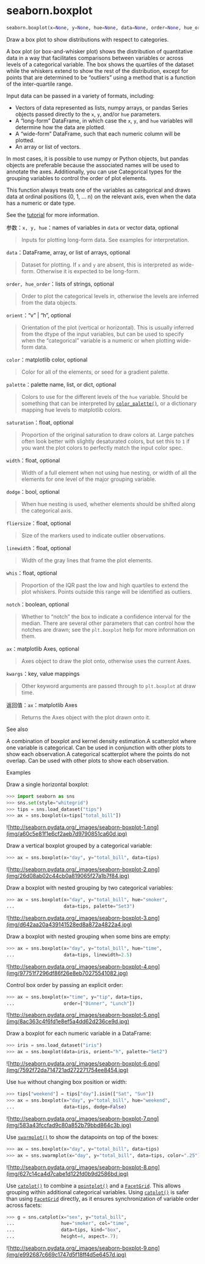 # seaborn.boxplot

```py
seaborn.boxplot(x=None, y=None, hue=None, data=None, order=None, hue_order=None, orient=None, color=None, palette=None, saturation=0.75, width=0.8, dodge=True, fliersize=5, linewidth=None, whis=1.5, notch=False, ax=None, **kwargs)
```

Draw a box plot to show distributions with respect to categories.

A box plot (or box-and-whisker plot) shows the distribution of quantitative data in a way that facilitates comparisons between variables or across levels of a categorical variable. The box shows the quartiles of the dataset while the whiskers extend to show the rest of the distribution, except for points that are determined to be “outliers” using a method that is a function of the inter-quartile range.

Input data can be passed in a variety of formats, including:

*   Vectors of data represented as lists, numpy arrays, or pandas Series objects passed directly to the `x`, `y`, and/or `hue` parameters.
*   A “long-form” DataFrame, in which case the `x`, `y`, and `hue` variables will determine how the data are plotted.
*   A “wide-form” DataFrame, such that each numeric column will be plotted.
*   An array or list of vectors.

In most cases, it is possible to use numpy or Python objects, but pandas objects are preferable because the associated names will be used to annotate the axes. Additionally, you can use Categorical types for the grouping variables to control the order of plot elements.

This function always treats one of the variables as categorical and draws data at ordinal positions (0, 1, … n) on the relevant axis, even when the data has a numeric or date type.

See the [tutorial](../tutorial/categorical.html#categorical-tutorial) for more information.

参数：`x, y, hue`：names of variables in `data` or vector data, optional

> Inputs for plotting long-form data. See examples for interpretation.

`data`：DataFrame, array, or list of arrays, optional

> Dataset for plotting. If `x` and `y` are absent, this is interpreted as wide-form. Otherwise it is expected to be long-form.

`order, hue_order`：lists of strings, optional

> Order to plot the categorical levels in, otherwise the levels are inferred from the data objects.

`orient`：“v” &#124; “h”, optional

> Orientation of the plot (vertical or horizontal). This is usually inferred from the dtype of the input variables, but can be used to specify when the “categorical” variable is a numeric or when plotting wide-form data.

`color`：matplotlib color, optional

> Color for all of the elements, or seed for a gradient palette.

`palette`：palette name, list, or dict, optional

> Colors to use for the different levels of the `hue` variable. Should be something that can be interpreted by [`color_palette()`](seaborn.color_palette.html#seaborn.color_palette "seaborn.color_palette"), or a dictionary mapping hue levels to matplotlib colors.

`saturation`：float, optional

> Proportion of the original saturation to draw colors at. Large patches often look better with slightly desaturated colors, but set this to `1` if you want the plot colors to perfectly match the input color spec.

`width`：float, optional

> Width of a full element when not using hue nesting, or width of all the elements for one level of the major grouping variable.

`dodge`：bool, optional

> When hue nesting is used, whether elements should be shifted along the categorical axis.

`fliersize`：float, optional

> Size of the markers used to indicate outlier observations.

`linewidth`：float, optional

> Width of the gray lines that frame the plot elements.

`whis`：float, optional

> Proportion of the IQR past the low and high quartiles to extend the plot whiskers. Points outside this range will be identified as outliers.

`notch`：boolean, optional

> Whether to “notch” the box to indicate a confidence interval for the median. There are several other parameters that can control how the notches are drawn; see the `plt.boxplot` help for more information on them.

`ax`：matplotlib Axes, optional

> Axes object to draw the plot onto, otherwise uses the current Axes.

`kwargs`：key, value mappings

> Other keyword arguments are passed through to `plt.boxplot` at draw time.


返回值：`ax`：matplotlib Axes

> Returns the Axes object with the plot drawn onto it.



See also

A combination of boxplot and kernel density estimation.A scatterplot where one variable is categorical. Can be used in conjunction with other plots to show each observation.A categorical scatterplot where the points do not overlap. Can be used with other plots to show each observation.

Examples

Draw a single horizontal boxplot:

```py
>>> import seaborn as sns
>>> sns.set(style="whitegrid")
>>> tips = sns.load_dataset("tips")
>>> ax = sns.boxplot(x=tips["total_bill"])

```

![http://seaborn.pydata.org/_images/seaborn-boxplot-1.png](img/a60c5e81f1e6cf2aeb7d9790851ca60d.jpg)

Draw a vertical boxplot grouped by a categorical variable:

```py
>>> ax = sns.boxplot(x="day", y="total_bill", data=tips)

```

![http://seaborn.pydata.org/_images/seaborn-boxplot-2.png](img/26d08ab02c44cb0a819065f27a1b7f84.jpg)

Draw a boxplot with nested grouping by two categorical variables:

```py
>>> ax = sns.boxplot(x="day", y="total_bill", hue="smoker",
...                  data=tips, palette="Set3")

```

![http://seaborn.pydata.org/_images/seaborn-boxplot-3.png](img/d642aa20a439141528ed8a872a4822a4.jpg)

Draw a boxplot with nested grouping when some bins are empty:

```py
>>> ax = sns.boxplot(x="day", y="total_bill", hue="time",
...                  data=tips, linewidth=2.5)

```

![http://seaborn.pydata.org/_images/seaborn-boxplot-4.png](img/97751f7296df86f26e8eb70275541082.jpg)

Control box order by passing an explicit order:

```py
>>> ax = sns.boxplot(x="time", y="tip", data=tips,
...                  order=["Dinner", "Lunch"])

```

![http://seaborn.pydata.org/_images/seaborn-boxplot-5.png](img/8ac363c4f6fd1e8ef5a4dd62d236ce9d.jpg)

Draw a boxplot for each numeric variable in a DataFrame:

```py
>>> iris = sns.load_dataset("iris")
>>> ax = sns.boxplot(data=iris, orient="h", palette="Set2")

```

![http://seaborn.pydata.org/_images/seaborn-boxplot-6.png](img/7592f72da714721ad272271754ee8454.jpg)

Use `hue` without changing box position or width:

```py
>>> tips["weekend"] = tips["day"].isin(["Sat", "Sun"])
>>> ax = sns.boxplot(x="day", y="total_bill", hue="weekend",
...                  data=tips, dodge=False)

```

![http://seaborn.pydata.org/_images/seaborn-boxplot-7.png](img/583a43fccfad9c80a852b79bbd864c3b.jpg)

Use [`swarmplot()`](seaborn.swarmplot.html#seaborn.swarmplot "seaborn.swarmplot") to show the datapoints on top of the boxes:

```py
>>> ax = sns.boxplot(x="day", y="total_bill", data=tips)
>>> ax = sns.swarmplot(x="day", y="total_bill", data=tips, color=".25")

```

![http://seaborn.pydata.org/_images/seaborn-boxplot-8.png](img/627c14ca4d7cabe1d122fd0b9d2586bd.jpg)

Use [`catplot()`](seaborn.catplot.html#seaborn.catplot "seaborn.catplot") to combine a [`pointplot()`](seaborn.pointplot.html#seaborn.pointplot "seaborn.pointplot") and a [`FacetGrid`](seaborn.FacetGrid.html#seaborn.FacetGrid "seaborn.FacetGrid"). This allows grouping within additional categorical variables. Using [`catplot()`](seaborn.catplot.html#seaborn.catplot "seaborn.catplot") is safer than using [`FacetGrid`](seaborn.FacetGrid.html#seaborn.FacetGrid "seaborn.FacetGrid") directly, as it ensures synchronization of variable order across facets:

```py
>>> g = sns.catplot(x="sex", y="total_bill",
...                 hue="smoker", col="time",
...                 data=tips, kind="box",
...                 height=4, aspect=.7);

```

![http://seaborn.pydata.org/_images/seaborn-boxplot-9.png](img/e992687c669c1747d5f18ff4d5e6457d.jpg)